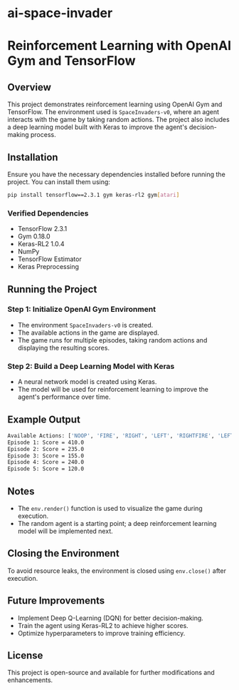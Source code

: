 # ai-space-invader
# Reinforcement Learning with OpenAI Gym and TensorFlow

## Overview
This project demonstrates reinforcement learning using OpenAI Gym and TensorFlow. The environment used is `SpaceInvaders-v0`, where an agent interacts with the game by taking random actions. The project also includes a deep learning model built with Keras to improve the agent's decision-making process.

## Installation
Ensure you have the necessary dependencies installed before running the project. You can install them using:
```sh
pip install tensorflow==2.3.1 gym keras-rl2 gym[atari]
```

### Verified Dependencies
- TensorFlow 2.3.1
- Gym 0.18.0
- Keras-RL2 1.0.4
- NumPy
- TensorFlow Estimator
- Keras Preprocessing

## Running the Project
### Step 1: Initialize OpenAI Gym Environment
- The environment `SpaceInvaders-v0` is created.
- The available actions in the game are displayed.
- The game runs for multiple episodes, taking random actions and displaying the resulting scores.

### Step 2: Build a Deep Learning Model with Keras
- A neural network model is created using Keras.
- The model will be used for reinforcement learning to improve the agent's performance over time.

## Example Output
```sh
Available Actions: ['NOOP', 'FIRE', 'RIGHT', 'LEFT', 'RIGHTFIRE', 'LEFTFIRE']
Episode 1: Score = 410.0
Episode 2: Score = 235.0
Episode 3: Score = 155.0
Episode 4: Score = 240.0
Episode 5: Score = 120.0
```

## Notes
- The `env.render()` function is used to visualize the game during execution.
- The random agent is a starting point; a deep reinforcement learning model will be implemented next.

## Closing the Environment
To avoid resource leaks, the environment is closed using `env.close()` after execution.

## Future Improvements
- Implement Deep Q-Learning (DQN) for better decision-making.
- Train the agent using Keras-RL2 to achieve higher scores.
- Optimize hyperparameters to improve training efficiency.

## License
This project is open-source and available for further modifications and enhancements.

